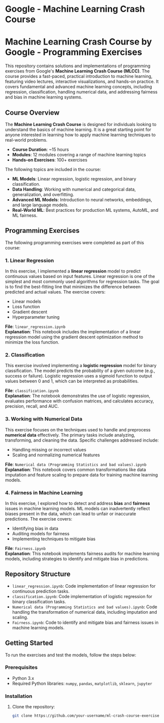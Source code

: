 # Google - Machine Learning Crash Course
# Machine Learning Crash Course by Google - Programming Exercises

This repository contains solutions and implementations of programming exercises from Google's **Machine Learning Crash Course (MLCC)**. The course provides a fast-paced, practical introduction to machine learning, featuring video lectures, interactive visualizations, and hands-on practice. It covers fundamental and advanced machine learning concepts, including regression, classification, handling numerical data, and addressing fairness and bias in machine learning systems.

## Course Overview

The **Machine Learning Crash Course** is designed for individuals looking to understand the basics of machine learning. It is a great starting point for anyone interested in learning how to apply machine learning techniques to real-world problems.

- **Course Duration**: ~15 hours
- **Modules**: 12 modules covering a range of machine learning topics
- **Hands-on Exercises**: 100+ exercises

The following topics are included in the course:
- **ML Models**: Linear regression, logistic regression, and binary classification.
- **Data Handling**: Working with numerical and categorical data, generalization, and overfitting.
- **Advanced ML Models**: Introduction to neural networks, embeddings, and large language models.
- **Real-World ML**: Best practices for production ML systems, AutoML, and ML fairness.

## Programming Exercises

The following programming exercises were completed as part of this course:

### 1. **Linear Regression**

In this exercise, I implemented a **linear regression** model to predict continuous values based on input features. Linear regression is one of the simplest and most commonly used algorithms for regression tasks. The goal is to find the best-fitting line that minimizes the difference between predicted and actual values. The exercise covers:
- Linear models
- Loss function
- Gradient descent
- Hyperparameter tuning

**File**: `linear_regression.ipynb`  
**Explanation**: This notebook includes the implementation of a linear regression model using the gradient descent optimization method to minimize the loss function.

### 2. **Classification**

This exercise involved implementing a **logistic regression** model for binary classification. The model predicts the probability of a given outcome (e.g., success or failure). Logistic regression uses a sigmoid function to output values between 0 and 1, which can be interpreted as probabilities.

**File**: `classification.ipynb`  
**Explanation**: The notebook demonstrates the use of logistic regression, evaluates performance with confusion matrices, and calculates accuracy, precision, recall, and AUC.

### 3. **Working with Numerical Data**

This exercise focuses on the techniques used to handle and preprocess **numerical data** effectively. The primary tasks include analyzing, transforming, and cleaning the data. Specific challenges addressed include:
- Handling missing or incorrect values
- Scaling and normalizing numerical features

**File**: `Numerical data (Programming Statistics and bad values).ipynb`  
**Explanation**: This notebook covers common transformations like data imputation and feature scaling to prepare data for training machine learning models.

### 4. **Fairness in Machine Learning**

In this exercise, I explored how to detect and address **bias** and **fairness** issues in machine learning models. ML models can inadvertently reflect biases present in the data, which can lead to unfair or inaccurate predictions. The exercise covers:
- Identifying bias in data
- Auditing models for fairness
- Implementing techniques to mitigate bias

**File**: `Fairness.ipynb`  
**Explanation**: This notebook implements fairness audits for machine learning models, including strategies to identify and mitigate bias in predictions.

## Repository Structure

- `linear_regression.ipynb`: Code implementation of linear regression for continuous prediction tasks.
- `classification.ipynb`: Code implementation of logistic regression for binary classification tasks.
- `Numerical data (Programming Statistics and bad values).ipynb`: Code handling the transformation of numerical data, including imputation and scaling.
- `Fairness.ipynb`: Code to identify and mitigate bias and fairness issues in machine learning models.

## Getting Started

To run the exercises and test the models, follow the steps below:

### Prerequisites

- Python 3.x
- Required Python libraries: `numpy`, `pandas`, `matplotlib`, `sklearn`, `jupyter`

### Installation

1. Clone the repository:

   ```bash
   git clone https://github.com/your-username/ml-crash-course-exercises.git
